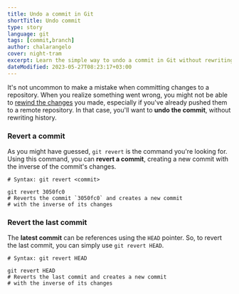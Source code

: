 ```yaml
---
title: Undo a commit in Git
shortTitle: Undo commit
type: story
language: git
tags: [commit,branch]
author: chalarangelo
cover: night-tram
excerpt: Learn the simple way to undo a commit in Git without rewriting history.
dateModified: 2023-05-27T08:23:17+03:00
---
```


It's not uncommon to make a mistake when committing changes to a repository. When you realize something went wrong, you might not be able to [rewind the changes](/git/s/rewind-to-commit) you made, especially if you've already pushed them to a remote repository. In that case, you'll want to **undo the commit**, without rewriting history.

### Revert a commit

As you might have guessed, `git revert` is the command you're looking for. Using this command, you can **revert a commit**, creating a new commit with the inverse of the commit's changes.

```shell
# Syntax: git revert <commit>

git revert 3050fc0
# Reverts the commit `3050fc0` and creates a new commit
# with the inverse of its changes
```

### Revert the last commit

The **latest commit** can be references using the `HEAD` pointer. So, to revert the last commit, you can simply use `git revert HEAD`.

```shell
# Syntax: git revert HEAD

git revert HEAD
# Reverts the last commit and creates a new commit
# with the inverse of its changes
```
